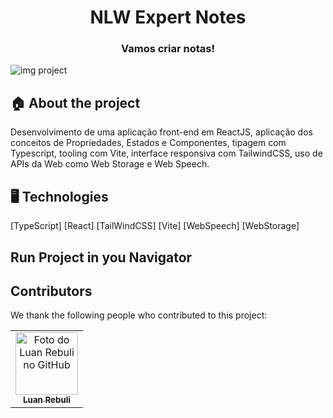
<h1 align="center">NLW Expert Notes</h1>

<h3 align="center">
  Vamos criar notas!
</h3>

<img src="./assets/pcandmobilepicture.png" alt="img project">

## 🏠 About the project

Desenvolvimento de uma aplicação front-end em ReactJS, aplicação dos conceitos de Propriedades, Estados e Componentes, tipagem com Typescript, tooling com Vite, interface responsiva com TailwindCSS, uso de APIs da Web como Web Storage e Web Speech.
<br>


## 🖥️ Technologies

[TypeScript]
[React]
[TailWindCSS]
[Vite]
[WebSpeech]
[WebStorage]


## Run Project in you Navigator


## Contributors

We thank the following people who contributed to this project:

<table>
  <tr>
    <td align="center">
      <a href="#">
        <img src="https://avatars.githubusercontent.com/u/39808312?s=400&u=979267330c7ff3d03836b693538d67d904c9baad&v=4" width="100px;" alt="Foto do Luan Rebuli no GitHub"/><br>
        <sub>
          <b>Luan Rebuli</b>
        </sub>
      </a>
    </td>
  </tr>
</table>




